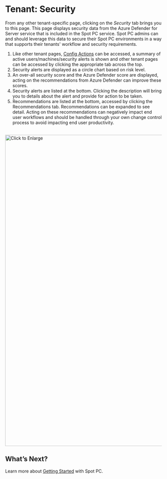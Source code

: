 <meta name="robots" content="noindex">

# Tenant: Security
From any other tenant-specific page, clicking on the _Security_ tab brings you to this page. This page displays security data from the Azure Defender for Server service that is included in the Spot PC service. Spot PC admins can and should leverage this data to secure their Spot PC environments in a way that supports their tenants' workflow and security requirements.

1. Like other tenant pages, [Config Actions](spot-pc/features/config-actions) can be accessed, a summary of active users/machines/security alerts is shown and other tenant pages can be accessed by clicking the appropriate tab across the top.
2. Security alerts are displayed as a circle chart based on risk level.
3. An over-all security score and the Azure Defender score are displayed, acting on the recommendations from Azure Defender can improve these scores.
4. Security alerts are listed at the bottom. Clicking the description will bring you to details about the alert and provide for action to be taken.
5. Recommendations are listed at the bottom, accessed by clicking the Recommendations tab. Recommendations can be expanded to see detail. Acting on these recommendations can negatively impact end user workflows and should be handled through your own change control process to avoid impacting end user productivity.

<br><a href="https://docs.spot.io/spot-pc/_media/features-spot-pc-console-tenant-security-01.png" target="_blank"><img src="/spot-pc/_media/features-spot-pc-console-tenant-security-01" alt="Click to Enlarge" width="1000"> </a>

## What’s Next?

Learn more about [Getting Started](spot-pc/getting-started/) with Spot PC.

